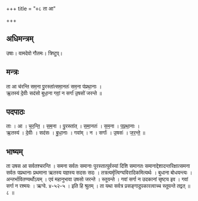 +++
title = "०८ ता आ"

+++
## अधिमन्त्रम्
उषाः। वामदेवो गौतमः। त्रिष्टुप्।

## मन्त्रः
ता आ च॑रन्ति सम॒ना पु॒रस्ता॑त्समा॒नतः॑ सम॒ना प॑प्रथा॒नाः ।  
ऋ॒तस्य॑ दे॒वीः सद॑सो बुधा॒ना गवां॒ न सर्गा॑ उ॒षसो॑ जरन्ते ॥

## पदपाठः
ताः । आ । च॒र॒न्ति॒ । स॒म॒ना । पु॒रस्ता॑त् । स॒मा॒नतः॑ । स॒म॒ना । प॒प्र॒था॒नाः ।  
ऋ॒तस्य॑ । दे॒वीः । सद॑सः । बु॒धा॒नाः । गवा॑म् । न । सर्गाः॑ । उ॒षसः॑ । ज॒र॒न्ते॒ ॥

## भाष्यम्
ता उषस आ सर्वतश्चरन्ति । समना सर्वतः समानाः पुरस्तात्पुर्वस्यां दिशि समानतः समानाद्देशादन्तरिक्षात्समना सर्वतः पप्रथानाः प्रथमाना ऋतस्य यज्ञस्य सदसः सदः । तत्रत्यर्मृत्विग्घविरादिकमित्यर्थः । बुधाना बोधयन्त्यः । अन्तर्भावितण्यर्थोऽयम् । एवं महानुभावा उषसो जरन्ते । स्तूयन्ते । गवां सर्गा न उदकानां सृष्टय इव । गवां सर्गा न रश्मयः । ऋग्वे. ४-५२-५ । इति हि श्रुतम् । ता यथा सर्वत्र प्रसङ्गादुपकारत्वाच्च स्तूयन्ते तद्वत् ॥ ८ ॥